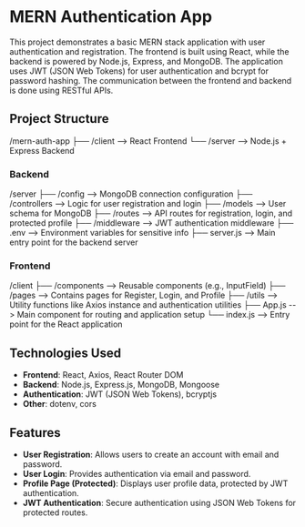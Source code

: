 # MERN Authentication App

This project demonstrates a basic MERN stack application with user authentication and registration. The frontend is built using React, while the backend is powered by Node.js, Express, and MongoDB. The application uses JWT (JSON Web Tokens) for user authentication and bcrypt for password hashing. The communication between the frontend and backend is done using RESTful APIs.

## Project Structure

/mern-auth-app ├── /client --> React Frontend └── /server --> Node.js + Express Backend

### Backend

/server ├── /config --> MongoDB connection configuration ├── /controllers --> Logic for user registration and login ├── /models --> User schema for MongoDB ├── /routes --> API routes for registration, login, and protected profile ├── /middleware --> JWT authentication middleware ├── .env --> Environment variables for sensitive info ├── server.js --> Main entry point for the backend server

### Frontend

/client ├── /components --> Reusable components (e.g., InputField) ├── /pages --> Contains pages for Register, Login, and Profile ├── /utils --> Utility functions like Axios instance and authentication utilities ├── App.js --> Main component for routing and application setup └── index.js --> Entry point for the React application


## Technologies Used

- **Frontend**: React, Axios, React Router DOM
- **Backend**: Node.js, Express.js, MongoDB, Mongoose
- **Authentication**: JWT (JSON Web Tokens), bcryptjs
- **Other**: dotenv, cors

## Features

- **User Registration**: Allows users to create an account with email and password.
- **User Login**: Provides authentication via email and password.
- **Profile Page (Protected)**: Displays user profile data, protected by JWT authentication.
- **JWT Authentication**: Secure authentication using JSON Web Tokens for protected routes.



